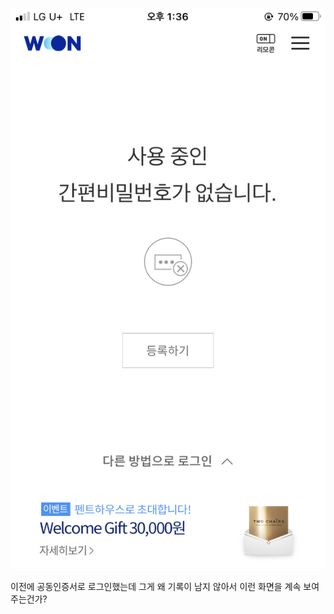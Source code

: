 ![](Assets/DEC56241-2C3C-45A1-AFE2-49F255E298FE.jpg)

이전에 공동인증서로 로그인했는데 그게 왜 기록이 남지 않아서 이런 화면을 계속 보여주는건가?
